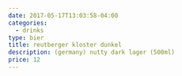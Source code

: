 ```yaml
---
date: 2017-05-17T13:03:58-04:00
categories:
  - drinks
type: bier
title: reutberger kloster dunkel
description: (germany) nutty dark lager (500ml)
price: 12
---
```

